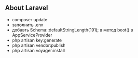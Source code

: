 
## About Laravel

- composer update
- заполнить .env 
- добавть Schema::defaultStringLength(191); в метод boot() в AppServiceProvider
- php artisan key:generate
- php artisan vendor:publish
- php artisan voyager:install